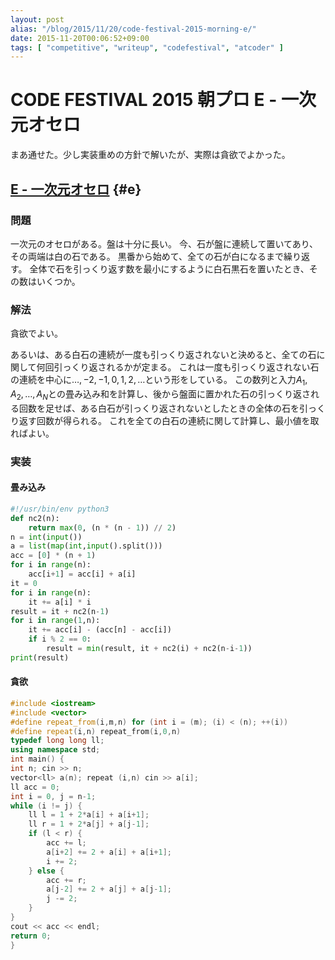 ```yaml
---
layout: post
alias: "/blog/2015/11/20/code-festival-2015-morning-e/"
date: 2015-11-20T00:06:52+09:00
tags: [ "competitive", "writeup", "codefestival", "atcoder" ]
---
```


# CODE FESTIVAL 2015 朝プロ E - 一次元オセロ

まあ通せた。少し実装重めの方針で解いたが、実際は貪欲でよかった。

<!-- more -->

## [E - 一次元オセロ](https://beta.atcoder.jp/contests/code-festival-2015-morning-hard/tasks/cf_2015_morning_hard_a) {#e}

### 問題

一次元のオセロがある。盤は十分に長い。
今、石が盤に連続して置いてあり、その両端は白の石である。
黒番から始めて、全ての石が白になるまで繰り返す。
全体で石を引っくり返す数を最小にするように白石黒石を置いたとき、その数はいくつか。

### 解法

貪欲でよい。


あるいは、ある白石の連続が一度も引っくり返されないと決めると、全ての石に関して何回引っくり返されるかが定まる。
これは一度も引っくり返されない石の連続を中心に$\dots, -2, -1, 0, 1, 2, \dots$という形をしている。
この数列と入力$A_1, A_2, \dots, A_N$との畳み込み和を計算し、後から盤面に置かれた石の引っくり返される回数を足せば、ある白石が引っくり返されないとしたときの全体の石を引っくり返す回数が得られる。
これを全ての白石の連続に関して計算し、最小値を取ればよい。

### 実装

#### 畳み込み

``` python
#!/usr/bin/env python3
def nc2(n):
    return max(0, (n * (n - 1)) // 2)
n = int(input())
a = list(map(int,input().split()))
acc = [0] * (n + 1)
for i in range(n):
    acc[i+1] = acc[i] + a[i]
it = 0
for i in range(n):
    it += a[i] * i
result = it + nc2(n-1)
for i in range(1,n):
    it += acc[i] - (acc[n] - acc[i])
    if i % 2 == 0:
        result = min(result, it + nc2(i) + nc2(n-i-1))
print(result)
```

#### 貪欲

``` c++
#include <iostream>
#include <vector>
#define repeat_from(i,m,n) for (int i = (m); (i) < (n); ++(i))
#define repeat(i,n) repeat_from(i,0,n)
typedef long long ll;
using namespace std;
int main() {
int n; cin >> n;
vector<ll> a(n); repeat (i,n) cin >> a[i];
ll acc = 0;
int i = 0, j = n-1;
while (i != j) {
    ll l = 1 + 2*a[i] + a[i+1];
    ll r = 1 + 2*a[j] + a[j-1];
    if (l < r) {
        acc += l;
        a[i+2] += 2 + a[i] + a[i+1];
        i += 2;
    } else {
        acc += r;
        a[j-2] += 2 + a[j] + a[j-1];
        j -= 2;
    }
}
cout << acc << endl;
return 0;
}
```
